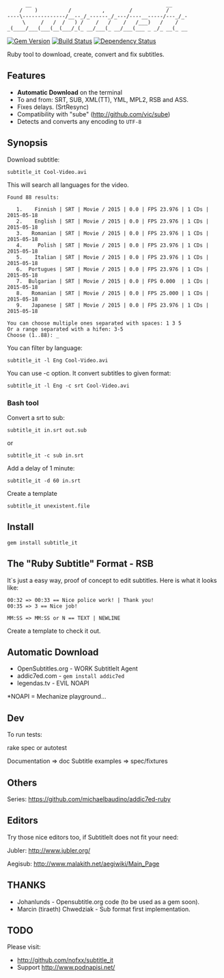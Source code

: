           __                                            __
        /    )          /          ,        /           /
    ----\--------------/__--_/_------_/_---/----__-----/---_/_-
         \     /   /  /   ) /    /   /    /   /___)   /    /
    _(____/___(___(__(___/_(_ __/___(_ __/___(___ _ _/_ __(_ __


[![Gem Version](https://badge.fury.io/rb/subtitle_it.svg)](http://badge.fury.io/rb/subtitle_it)
[![Build Status](https://travis-ci.org/nofxx/subtitle_it.svg?branch=master)](https://travis-ci.org/nofxx/subtitle_it)
[![Dependency Status](https://gemnasium.com/nofxx/subtitle_it.svg)](https://gemnasium.com/nofxx/subtitle_it)


Ruby tool to download, create, convert and fix subtitles.


## Features

* **Automatic Download** on the terminal
* To and from: SRT, SUB, XML(TT), YML, MPL2, RSB and ASS.
* Fixes delays. (SrtResync)
* Compatibility with "sube" (http://github.com/vic/sube)
* Detects and converts any encoding to `UTF-8`


## Synopsis

Download subtitle:

    subtitle_it Cool-Video.avi

This will search all languages for the video.

```
Found 88 results:

   1.    Finnish | SRT | Movie / 2015 | 0.0 | FPS 23.976 | 1 CDs | 2015-05-18
   2.    English | SRT | Movie / 2015 | 0.0 | FPS 23.976 | 1 CDs | 2015-05-18
   3.   Romanian | SRT | Movie / 2015 | 0.0 | FPS 23.976 | 1 CDs | 2015-05-18
   4.     Polish | SRT | Movie / 2015 | 0.0 | FPS 23.976 | 1 CDs | 2015-05-18
   5.    Italian | SRT | Movie / 2015 | 0.0 | FPS 23.976 | 1 CDs | 2015-05-18
   6.  Portugues | SRT | Movie / 2015 | 0.0 | FPS 23.976 | 1 CDs | 2015-05-18
   7.  Bulgarian | SRT | Movie / 2015 | 0.0 | FPS 0.000  | 1 CDs | 2015-05-18
   8.   Romanian | SRT | Movie / 2015 | 0.0 | FPS 25.000 | 1 CDs | 2015-05-18
   9.   Japanese | SRT | Movie / 2015 | 0.0 | FPS 23.976 | 1 CDs | 2015-05-18

You can choose multiple ones separated with spaces: 1 3 5
Or a range separated with a hifen: 3-5
Choose (1..88): _
```

You can filter by language:

    subtitle_it -l Eng Cool-Video.avi

You can use -c option. It convert subtitles to given format:

    subtitle_it -l Eng -c srt Cool-Video.avi

### Bash tool

Convert a srt to sub:

    subtitle_it in.srt out.sub

or

    subtitle_it -c sub in.srt

Add a delay of 1 minute:

    subtitle_it -d 60 in.srt

Create a template

    subtitle_it unexistent.file


## Install


    gem install subtitle_it


## The "Ruby Subtitle" Format - RSB

It`s just a easy way, proof of concept to edit subtitles.
Here is what it looks like:

```
00:32 => 00:33 == Nice police work! | Thank you!
00:35 => 3 == Nice job!

MM:SS => MM:SS or N == TEXT | NEWLINE
```

Create a template to check it out.


## Automatic Download

* OpenSubtitles.org   -  WORK SubtitleIt Agent
* addic7ed.com        -  `gem install addic7ed`
* legendas.tv         -  EVIL NOAPI


*NOAPI = Mechanize playground...


## Dev

To run tests:

  rake spec or autotest

Documentation => doc
Subtitle examples => spec/fixtures


## Others

Series: https://github.com/michaelbaudino/addic7ed-ruby

## Editors

Try those nice editors too, if SubtitleIt does not fit your need:

Jubler: http://www.jubler.org/

Aegisub: http://www.malakith.net/aegiwiki/Main_Page


## THANKS

* Johanlunds - Opensubtitle.org code (to be used as a gem soon).
* Marcin (tiraeth) Chwedziak - Sub format first implementation.


## TODO

Please visit:

* http://github.com/nofxx/subtitle_it
* Support http://www.podnapisi.net/
